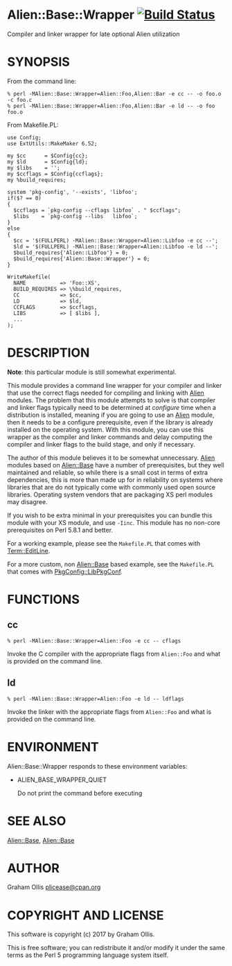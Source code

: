 # Alien::Base::Wrapper [![Build Status](https://secure.travis-ci.org/plicease/Alien-Base-Wrapper.png)](http://travis-ci.org/plicease/Alien-Base-Wrapper)

Compiler and linker wrapper for late optional Alien utilization

# SYNOPSIS

From the command line:

    % perl -MAlien::Base::Wrapper=Alien::Foo,Alien::Bar -e cc -- -o foo.o -c foo.c
    % perl -MAlien::Base::Wrapper=Alien::Foo,Alien::Bar -e ld -- -o foo foo.o

From Makefile.PL:

    use Config;
    use ExtUtils::MakeMaker 6.52;
    
    my $cc      = $Config{cc};
    my $ld      = $Config{ld};
    my $libs    = '';
    my $ccflags = $Config{ccflags};
    my %build_requires;
    
    system 'pkg-config', '--exists', 'libfoo';
    if($? == 0)
    {
      $ccflags = `pkg-config --cflags libfoo` . " $ccflags";
      $libs    = `pkg-config --libs   libfoo`;
    }
    else
    {
      $cc = '$(FULLPERL) -MAlien::Base::Wrapper=Alien::Libfoo -e cc --';
      $ld = '$(FULLPERL) -MAlien::Base::Wrapper=Alien::Libfoo -e ld --';
      $build_requires{'Alien::Libfoo'} = 0;
      $build_requires{'Alien::Base::Wrapper'} = 0;
    }
    
    WriteMakefile(
      NAME           => 'Foo::XS',
      BUILD_REQUIRES => \%build_requires,
      CC             => $cc,
      LD             => $ld,
      CCFLAGS        => $ccflags,
      LIBS           => [ $libs ],
      ...
    );

# DESCRIPTION

**Note**: this particular module is still somewhat experimental.

This module provides a command line wrapper for your compiler and linker that use the 
correct flags needed for compiling and linking with [Alien](https://metacpan.org/pod/Alien) modules.  The problem that 
this module attempts to solve is that compiler and linker flags typically need to be 
determined at _configure_ time when a distribution is installed, meaning if you are going 
to use an [Alien](https://metacpan.org/pod/Alien) module, then it needs to be a configure prerequisite, even if the 
library is already installed on the operating system.  With this module, you can use this 
wrapper as the compiler and linker commands and delay computing the compiler and linker 
flags to the build stage, and only if necessary.

The author of this module believes it to be somewhat unnecessary.  [Alien](https://metacpan.org/pod/Alien) modules based on 
[Alien::Base](https://metacpan.org/pod/Alien::Base) have a number of prerequisites, but they well maintained and reliable, so 
while there is a small cost in terms of extra dependencies, this is more than made up for 
in reliability on systems where libraries that are do not typically come with commonly used 
open source libraries.  Operating system vendors that are packaging XS perl modules may 
disagree.

If you wish to be extra minimal in your prerequisites you can bundle this module with
your XS module, and use `-Iinc`.  This module has no non-core prerequisites on Perl
5.8.1 and better.

For a working example, please see the `Makefile.PL` that comes with [Term::EditLine](https://metacpan.org/pod/Term::EditLine).

For a more custom, non [Alien::Base](https://metacpan.org/pod/Alien::Base) based example, see the `Makefile.PL` that
comes with [PkgConfig::LibPkgConf](https://metacpan.org/pod/PkgConfig::LibPkgConf).

# FUNCTIONS

## cc

    % perl -MAlien::Base::Wrapper=Alien::Foo -e cc -- cflags

Invoke the C compiler with the appropriate flags from `Alien::Foo` and what
is provided on the command line.

## ld

    % perl -MAlien::Base::Wrapper=Alien::Foo -e ld -- ldflags

Invoke the linker with the appropriate flags from `Alien::Foo` and what
is provided on the command line.

# ENVIRONMENT

Alien::Base::Wrapper responds to these environment variables:

- ALIEN\_BASE\_WRAPPER\_QUIET

    Do not print the command before executing

# SEE ALSO

[Alien::Base](https://metacpan.org/pod/Alien::Base), [Alien::Base](https://metacpan.org/pod/Alien::Base)

# AUTHOR

Graham Ollis <plicease@cpan.org>

# COPYRIGHT AND LICENSE

This software is copyright (c) 2017 by Graham Ollis.

This is free software; you can redistribute it and/or modify it under
the same terms as the Perl 5 programming language system itself.
